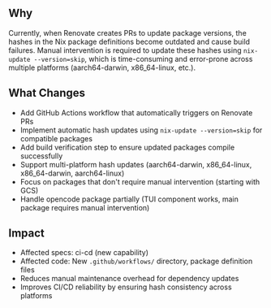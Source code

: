 ## Why

Currently, when Renovate creates PRs to update package versions, the hashes in the Nix package definitions become outdated and cause build failures. Manual intervention is required to update these hashes using `nix-update --version=skip`, which is time-consuming and error-prone across multiple platforms (aarch64-darwin, x86_64-linux, etc.).

## What Changes

- Add GitHub Actions workflow that automatically triggers on Renovate PRs
- Implement automatic hash updates using `nix-update --version=skip` for compatible packages
- Add build verification step to ensure updated packages compile successfully
- Support multi-platform hash updates (aarch64-darwin, x86_64-linux, x86_64-darwin, aarch64-linux)
- Focus on packages that don't require manual intervention (starting with GCS)
- Handle opencode package partially (TUI component works, main package requires manual intervention)

## Impact

- Affected specs: ci-cd (new capability)
- Affected code: New `.github/workflows/` directory, package definition files
- Reduces manual maintenance overhead for dependency updates
- Improves CI/CD reliability by ensuring hash consistency across platforms
